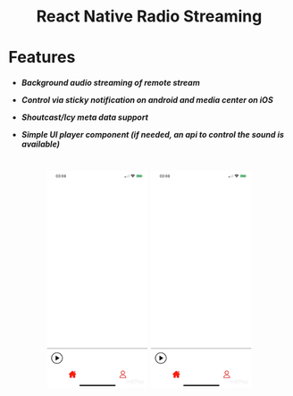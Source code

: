 <h1 align="center">
    <p>React Native Radio Streaming</p>
</h1>

<h1>
Features
</h1>

<h5>

- Background audio streaming of remote stream

- Control via sticky notification on android and media center on iOS

- Shoutcast/Icy meta data support

- Simple UI player component (if needed, an api to control the sound is available)

</h5>

<h1 align="center">
    <img src="demonstrationApp.gif" width="180">
    <img src="demonstrationApp.gif" width="180">
</h1>
